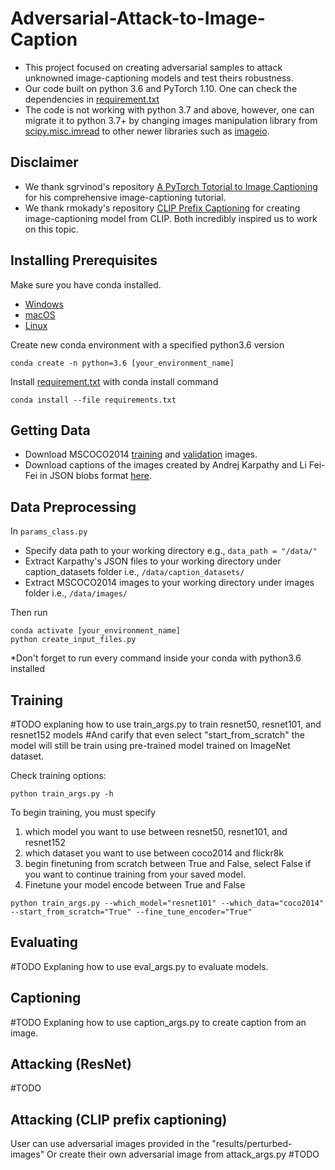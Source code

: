 # Adversarial-Attack-to-Image-Caption
- This project focused on creating adversarial samples to attack unknowned image-captioning models and test theirs robustness.
- Our code built on python 3.6 and PyTorch 1.10. One can check the dependencies in [requirement.txt](https://github.com/katsamapol/Adversarial-Attack-to-Image-Caption/blob/main/requirements.txt)
- The code is not working with python 3.7 and above, however, one can migrate it to python 3.7+ by changing images manipulation library from [scipy.misc.imread](https://docs.scipy.org/doc/scipy-1.1.0/reference/generated/scipy.misc.imread.html) to other newer libraries such as [imageio](https://imageio.readthedocs.io/en/v2.8.0/userapi.html). 

## Disclaimer
- We thank sgrvinod's repository [A PyTorch Totorial to Image Captioning](https://github.com/sgrvinod/a-PyTorch-Tutorial-to-Image-Captioning) for his comprehensive image-captioning tutorial.
- We thank rmokady's repository [CLIP Prefix Captioning](https://github.com/rmokady/CLIP_prefix_caption) for creating image-captioning model from CLIP.
Both incredibly inspired us to work on this topic.

## Installing Prerequisites
Make sure you have conda installed.
- [Windows](https://conda.io/projects/conda/en/latest/user-guide/install/windows.html)
- [macOS](https://conda.io/projects/conda/en/latest/user-guide/install/macos.html)
- [Linux](https://conda.io/projects/conda/en/latest/user-guide/install/linux.html)


Create new conda environment with a specified python3.6 version
```
conda create -n python=3.6 [your_environment_name]
```

Install [requirement.txt](https://github.com/katsamapol/Adversarial-Attack-to-Image-Caption/blob/main/requirements.txt) with conda install command
```
conda install --file requirements.txt
```

## Getting Data
- Download MSCOCO2014 [training](http://images.cocodataset.org/zips/train2014.zip) and [validation](http://images.cocodataset.org/zips/val2014.zip) images.
- Download captions of the images created by Andrej Karpathy and Li Fei-Fei in JSON blobs format [here](https://cs.stanford.edu/people/karpathy/deepimagesent/caption_datasets.zip).

## Data Preprocessing
In `params_class.py`
- Specify data path to your working directory e.g., `data_path = "/data/"`
- Extract Karpathy's JSON files to your working directory under caption_datasets folder i.e., `/data/caption_datasets/`
- Extract MSCOCO2014 images to your working directory under images folder i.e., `/data/images/`

Then run
```
conda activate [your_environment_name]
python create_input_files.py
```
*Don't forget to run every command inside your conda with python3.6 installed


## Training
#TODO explaning how to use train_args.py to train resnet50, resnet101, and resnet152 models
#And carify that even select "start_from_scratch" the model will still be train using pre-trained model trained on ImageNet dataset.

Check training options: 
```
python train_args.py -h
```
To begin training, you must specify 
1. which model you want to use between resnet50, resnet101, and resnet152
2. which dataset you want to use between coco2014 and flickr8k
3. begin finetuning from scratch between True and False, select False if you want to continue training from your saved model.
4. Finetune your model encode between True and False
```
python train_args.py --which_model="resnet101" --which_data="coco2014" --start_from_scratch="True" --fine_tune_encoder="True"

```
## Evaluating
#TODO Explaning how to use eval_args.py to evaluate models.

## Captioning
#TODO Explaning how to use caption_args.py to create caption from an image.

## Attacking (ResNet)
#TODO 

## Attacking (CLIP prefix captioning)
User can use adversarial images provided in the "results/perturbed-images"
Or create their own adversarial image from attack_args.py
#TODO

